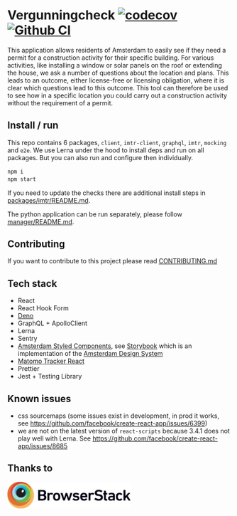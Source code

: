 # Vergunningcheck [![codecov](https://codecov.io/gh/Amsterdam/vergunningcheck/branch/develop/graph/badge.svg)](https://codecov.io/gh/Amsterdam/vergunningcheck) [![Github CI](https://github.com/Amsterdam/vergunningcheck/workflows/Github%20CI/badge.svg)](https://github.com/Amsterdam/vergunningcheck/actions)

This application allows residents of Amsterdam to easily see if they need a permit for a construction activity for their specific building. For various activities, like installing a window or solar panels on the roof or extending the house, we ask a number of questions about the location and plans. This leads to an outcome, either license-free or licensing obligation, where it is clear which questions lead to this outcome. This tool can therefore be used to see how in a specific location you could carry out a construction activity without the requirement of a permit.

## Install / run

This repo contains 6 packages, `client`, `imtr-client`, `graphql`, `imtr`, `mocking` and `e2e`. We use Lerna under the hood to install deps and run on all packages. But you can also run and configure then individually.

```bash
npm i
npm start
```

If you need to update the checks there are additional install steps in [packages/imtr/README.md](packages/imtr/README.md).

The python application can be run separately, please follow [manager/README.md](manager/README.md).

## Contributing

If you want to contribute to this project please read [CONTRIBUTING.md](CONTRIBUTING.md)

## Tech stack

- React
- React Hook Form
- [Deno](https://deno.land)
- GraphQL + ApolloClient
- Lerna
- Sentry
- [Amsterdam Styled Components](https://github.com/Amsterdam/amsterdam-styled-components/), see [Storybook](https://amsterdam.github.io/amsterdam-styled-components) which is an implementation of the [Amsterdam Design System](https://designsystem.amsterdam.nl)
- [Matomo Tracker React](https://github.com/Amsterdam/matomo-tracker)
- Prettier
- Jest + Testing Library

## Known issues

- css sourcemaps (some issues exist in development, in prod it works, see https://github.com/facebook/create-react-app/issues/6399)
- we are not on the latest version of `react-scripts` because 3.4.1 does not play well with Lerna. See https://github.com/facebook/create-react-app/issues/8685

## Thanks to

[<img src="https://github.com/Amsterdam/atlas/blob/develop/public/images/browserstack-logo@2x.png" height="60" title="BrowserStack Logo" alt="BrowserStack Logo" />](https://www.browserstack.com/)
